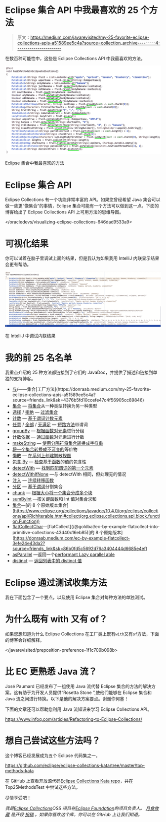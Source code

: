 # Eclipse 集合 API 中我最喜欢的 25 个方法

> 原文：<https://medium.com/javarevisited/my-25-favorite-eclipse-collections-apis-a51589ee5c4a?source=collection_archive---------4----------------------->

在数百种可能性中，这些是 Eclipse Collections API 中我最喜欢的方法。

![](img/ba57ba78577263f3b0cd18bc6a060c3d.png)

Eclipse 集合中我最喜欢的方法

# Eclipse 集合 API

Eclipse Collections 有一个功能非常丰富的 API。如果您曾经希望 Java 集合可以做一些更“像集合”的事情，Eclipse 集合可能有一个方法可以做到这一点。下面的博客给出了 Eclipse Collections API 上可用方法的思维导图。

</oracledevs/visualizing-eclipse-collections-646dad9533a9>  

# 可视化结果

你可以试着在脑子里调试上面的结果，但是我认为如果我用 IntelliJ 内联显示结果会更有帮助。

![](img/4e4e14693116fae8d653ce4508224f0a.png)

在 IntelliJ 中调试内联结果

# 我的前 25 名名单

我重点介绍的 25 种方法都链接到了它们的 JavaDoc，并提供了描述和链接到单独的支持博客。

*   [与](https://www.eclipse.org/collections/javadoc/10.4.0/org/eclipse/collections/api/factory/list/MutableListFactory.html#with(T...))/——集合[工厂方法](https://donraab.medium.com/my-25-favorite-eclipse-collections-apis-a51589ee5c4a?source=friends_link&sk=4376b5fd10ccefe47c4f56905cc89846)
*   [集合](https://www.eclipse.org/collections/javadoc/10.4.0/org/eclipse/collections/api/RichIterable.html#collect(org.eclipse.collections.api.block.function.Function)) — [将集合](https://donraab.medium.com/ec-by-example-collect-262a46030c49?source=friends_link&sk=8e4a6aee340389976c787f41c13b9f4c)从一种类型转换为另一种类型
*   [选择](https://www.eclipse.org/collections/javadoc/10.4.0/org/eclipse/collections/api/RichIterable.html#select(org.eclipse.collections.api.block.predicate.Predicate)) / [拒绝](https://www.eclipse.org/collections/javadoc/10.4.0/org/eclipse/collections/api/RichIterable.html#reject(org.eclipse.collections.api.block.predicate.Predicate)) — [过滤集合](https://donraab.medium.com/ec-by-example-filtering-4f14b906f718?source=friends_link&sk=1594797d204bcb37f59f70cf5b2454ef)
*   [计数](https://www.eclipse.org/collections/javadoc/10.4.0/org/eclipse/collections/api/RichIterable.html#count(org.eclipse.collections.api.block.predicate.Predicate)) — [基于谓词计数元素](https://donraab.medium.com/ec-by-example-counting-688dfaaf513c?source=friends_link&sk=ffee0e8ed0a363e72f4a2430b7d21d78https://donraab.medium.com/ec-by-example-counting-688dfaaf513c?source=friends_link&sk=ffee0e8ed0a363e72f4a2430b7d21d78https://donraab.medium.com/ec-by-example-counting-688dfaaf513c?source=friends_link&sk=ffee0e8ed0a363e72f4a2430b7d21d78https://donraab.medium.com/ec-by-example-counting-688dfaaf513c?source=friends_link&sk=ffee0e8ed0a363e72f4a2430b7d21d78)
*   [任意](https://www.eclipse.org/collections/javadoc/10.4.0/org/eclipse/collections/api/RichIterable.html#anySatisfy(org.eclipse.collections.api.block.predicate.Predicate)) / [全部](https://www.eclipse.org/collections/javadoc/10.4.0/org/eclipse/collections/api/RichIterable.html#allSatisfy(org.eclipse.collections.api.block.predicate.Predicate)) / [无满足](https://www.eclipse.org/collections/javadoc/10.4.0/org/eclipse/collections/api/RichIterable.html#noneSatisfy(org.eclipse.collections.api.block.predicate.Predicate)) — [短路方法](https://donraab.medium.com/ec-by-example-short-circuiting-methods-e60121bc5a?source=friends_link&sk=5ecb3da7c269dd43ba3f207443c88505)带谓词
*   [groupBy](https://www.eclipse.org/collections/javadoc/10.4.0/org/eclipse/collections/api/RichIterable.html#groupBy(org.eclipse.collections.api.block.function.Function)) — [根据函数对元素](/oracledevs/ec-by-example-groupby-7ca219358c3b?source=friends_link&sk=a2784eaa165bef00d6324dba4b403ef8)进行分组
*   [计数依据](https://www.eclipse.org/collections/javadoc/10.4.0/org/eclipse/collections/api/RichIterable.html#countBy(org.eclipse.collections.api.block.function.Function)) — [通过函数](/oracledevs/ec-by-example-countby-a2d6411e95e1?source=friends_link&sk=4c2605cfab962b8cb977b25e9e4a5d5d)对元素进行计数
*   [makeString](https://www.eclipse.org/collections/javadoc/10.4.0/org/eclipse/collections/api/RichIterable.html#makeString(java.lang.String,java.lang.String,java.lang.String)) — [使用分隔符将集合转换成字符串](https://dzone.com/articles/jvm-advent-calendar-hidden-treasures-of-eclipse-co)
*   [将一个集合转换成不可变的](https://www.eclipse.org/collections/javadoc/10.4.0/org/eclipse/collections/api/list/MutableList.html#toImmutable())等价物
*   [懒散](https://www.eclipse.org/collections/javadoc/10.4.0/org/eclipse/collections/api/RichIterable.html#asLazy()) — [在系列上创建懒散视图](https://donraab.medium.com/lazy-and-inexhaustible-f41ffda857dc?source=friends_link&sk=5c9ff9618a6a0acaaa714a3819cda2aa)
*   [包含 By](https://www.eclipse.org/collections/javadoc/10.4.0/org/eclipse/collections/api/RichIterable.html#containsBy(org.eclipse.collections.api.block.function.Function,V)) — [检查基于函数](/javarevisited/fusing-methods-for-productivity-c15c9eb2d666?source=friends_link&sk=ddde162c6aab068bda4619266d3b3bfb)的值的包含性
*   [detectWith](https://www.eclipse.org/collections/javadoc/10.4.0/org/eclipse/collections/api/RichIterable.html#detectWith(org.eclipse.collections.api.block.predicate.Predicate2,P)) — [找到匹配谓词的第一个元素](https://donraab.medium.com/ec-by-example-detect-a764c241bb81?source=friends_link&sk=5cb52ff4181d32b229a0e93e5b4d068d)
*   [detectWithIfNone](https://www.eclipse.org/collections/javadoc/10.4.0/org/eclipse/collections/api/RichIterable.html#detectWithIfNone(org.eclipse.collections.api.block.predicate.Predicate2,P,org.eclipse.collections.api.block.function.Function0)) —与 detectWith 相同，但处理无的情况
*   [注入](https://www.eclipse.org/collections/javadoc/10.4.0/org/eclipse/collections/api/RichIterable.html#injectInto(IV,org.eclipse.collections.api.block.function.Function2)) — [连续转移函数](https://donraab.medium.com/ec-by-example-injectinto-923a35c3b0cd?source=friends_link&sk=730f9e02a2622fa8fb9cba009b226ede)
*   [分区](https://www.eclipse.org/collections/javadoc/10.4.0/org/eclipse/collections/api/RichIterable.html#partition(org.eclipse.collections.api.block.predicate.Predicate)) — [基于谓词](https://donraab.medium.com/ec-by-example-partitioning-d2704f826e66?source=friends_link&sk=bac93f4516d88e47b719fcc778f40b79)分割集合
*   [chunk](https://www.eclipse.org/collections/javadoc/10.4.0/org/eclipse/collections/api/RichIterable.html#chunk(int)) — [根据大小将一个集合分成多个块](https://dzone.com/articles/jvm-calendar-hidden-treasures-of-eclipse-collectio)
*   [sumByInt](https://www.eclipse.org/collections/javadoc/10.4.0/org/eclipse/collections/api/RichIterable.html#sumByInt(org.eclipse.collections.api.block.function.Function,org.eclipse.collections.api.block.function.primitive.IntFunction)) —按关键函数和 Int 值对集合求和
*   [集合](https://www.eclipse.org/collections/javadoc/10.4.0/org/eclipse/collections/api/RichIterable.html#collectInt(org.eclipse.collections.api.block.function.primitive.IntFunction))—[的 8 个原始版本集合](https://www.eclipse.org/collections/javadoc/10.4.0/org/eclipse/collections/api/RichIterable.html#collect(org.eclipse.collections.api.block.function.Function))
*   [flatCollectChar](https://www.eclipse.org/collections/javadoc/10.4.0/org/eclipse/collections/api/RichIterable.html#flatCollectChar(org.eclipse.collections.api.block.function.Function,R))—[flatCollect](/@goldbal/ec-by-example-flatcollect-into-primitive-collections-43d40c16eb85)[的 8 个原始版本](https://donraab.medium.com/ec-by-example-flatcollect-3efe24e43da2?source=friends_link&sk=86b0fd5c5692d76a3404444d6685e4ef)
*   [asParallel](https://www.eclipse.org/collections/javadoc/10.4.0/org/eclipse/collections/api/list/ListIterable.html#asParallel(java.util.concurrent.ExecutorService,int)) —返回一个[performant Lazy parallel able](https://www.infoq.com/presentations/java-streams-scala-parallel-collections/)
*   [distinct](https://www.eclipse.org/collections/javadoc/10.4.0/org/eclipse/collections/api/list/MutableList.html#distinct()) — [返回列表中的 distinct 值](https://dzone.com/articles/jvm-calendar-hidden-treasures-of-eclipse-collectio)

# Eclipse 通过测试收集方法

我在下面包含了一个要点，以及使用 Eclipse 集合对每种方法的单独测试。

# 为什么既有 with 又有 of？

如果您想知道为什么 Eclipse Collections 在工厂类上既有`with`又有`of`方法，下面的博客会详细解释。

</javarevisited/preposition-preference-1f1c709b098b>  

# 比 EC 更熟悉 Java 流？

José Paumard 已经发布了一组使用 Java 流代替 Eclipse 集合的方法的解决方案。这有助于为开发人员提供“Rosetta Stone ”,使他们能够在 Eclipse 集合和 Java 流之间进行转换。以下是他的解决方案要点。谢谢你何塞！

下面的文章还可以帮助您利用 Java 流知识来学习 Eclipse Collections API。

<https://www.infoq.com/articles/Refactoring-to-Eclipse-Collections/>  

# 想自己尝试这些方法吗？

这个博客已经发展成为五个 Eclipse 代码集之一。

<https://github.com/eclipse/eclipse-collections-kata/tree/master/top-methods-kata>  

在 GitHub 上查看开放源代码[Eclipse Collections Kata repo](https://github.com/eclipse/eclipse-collections-kata)，并在 Top25MethodsTest 中尝试这些方法。

尽情享受吧！

*我是*[*Eclipse Collections*](https://github.com/eclipse/eclipse-collections)*OSS 项目在*[*Eclipse Foundation*](https://projects.eclipse.org/projects/technology.collections)*的项目负责人。* [*月食收藏*](https://github.com/eclipse/eclipse-collections) *是开投* [*投稿*](https://github.com/eclipse/eclipse-collections/blob/master/CONTRIBUTING.md) *。如果你喜欢这个库，你可以在 GitHub 上让我们知道。*